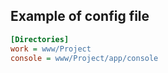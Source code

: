 Example of config file
--------------------

```INI
[Directories]
work = www/Project
console = www/Project/app/console
```